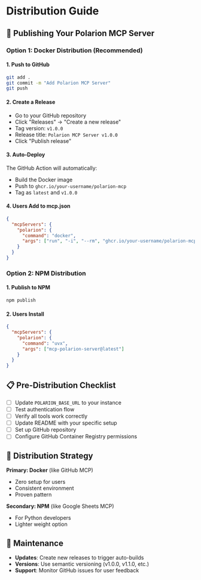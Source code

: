 # Distribution Guide

## 🚀 Publishing Your Polarion MCP Server

### Option 1: Docker Distribution (Recommended)

#### 1. Push to GitHub

```bash
git add .
git commit -m "Add Polarion MCP Server"
git push
```

#### 2. Create a Release

- Go to your GitHub repository
- Click "Releases" → "Create a new release"
- Tag version: `v1.0.0`
- Release title: `Polarion MCP Server v1.0.0`
- Click "Publish release"

#### 3. Auto-Deploy

The GitHub Action will automatically:

- Build the Docker image
- Push to `ghcr.io/your-username/polarion-mcp`
- Tag as `latest` and `v1.0.0`

#### 4. Users Add to mcp.json

```json
{
  "mcpServers": {
    "polarion": {
      "command": "docker",
      "args": ["run", "-i", "--rm", "ghcr.io/your-username/polarion-mcp:latest"]
    }
  }
}
```

### Option 2: NPM Distribution

#### 1. Publish to NPM

```bash
npm publish
```

#### 2. Users Install

```json
{
  "mcpServers": {
    "polarion": {
      "command": "uvx",
      "args": ["mcp-polarion-server@latest"]
    }
  }
}
```

## 📋 Pre-Distribution Checklist

- [ ] Update `POLARION_BASE_URL` to your instance
- [ ] Test authentication flow
- [ ] Verify all tools work correctly
- [ ] Update README with your specific setup
- [ ] Set up GitHub repository
- [ ] Configure GitHub Container Registry permissions

## 🎯 Distribution Strategy

**Primary: Docker** (like GitHub MCP)

- Zero setup for users
- Consistent environment
- Proven pattern

**Secondary: NPM** (like Google Sheets MCP)

- For Python developers
- Lighter weight option

## 🔧 Maintenance

- **Updates**: Create new releases to trigger auto-builds
- **Versions**: Use semantic versioning (v1.0.0, v1.1.0, etc.)
- **Support**: Monitor GitHub issues for user feedback
